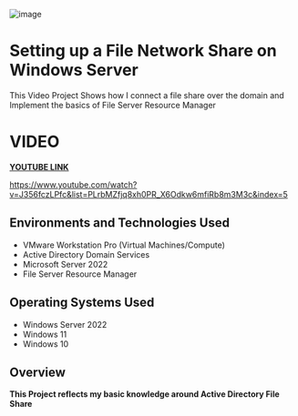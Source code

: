 <p align="center">
  
![image](https://github.com/user-attachments/assets/9055626c-e56d-40c8-be96-fc71363254c1)





</p>

<h1>Setting up a File Network Share on Windows Server </h1>
This Video Project Shows how I connect a file share over the domain and Implement the basics of File Server Resource Manager  <br />

<h1> VIDEO </h1>

**[YOUTUBE LINK](https://youtu.be/J356fczLPfc)**

https://www.youtube.com/watch?v=J356fczLPfc&list=PLrbMZfjq8xh0PR_X6Odkw6mfiRb8m3M3c&index=5

<h2>Environments and Technologies Used</h2>

- VMware Workstation Pro (Virtual Machines/Compute)
- Active Directory Domain Services
- Microsoft Server 2022
- File Server Resource Manager

<h2>Operating Systems Used </h2>

- Windows Server 2022
- Windows 11
- Windows 10



<h2>Overview</h2>




**This Project reflects my basic knowledge around Active Directory File Share**







